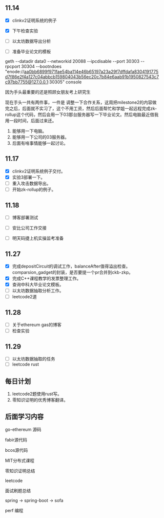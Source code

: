 ## 11.14

* [x] clinkv2证明系统的例子

* [x] 下午检查实验
* [ ] 以太坊数据导出分析
* [ ] 准备毕业论文的模板



geth --datadir data0 --networkid 20088 --ipcdisable --port 30303 --rpcport 30304  --bootndoes "enode://aa0bb6899f971fae54ba114e46b65197a23a29f7dffdafa8304191775d7f86e2f4a127c04abbcb159804043b56ec20c7b84e6aab91b1950827543c7c97bb7755@127.0.0.1:30305"  console

因为手头最重要的还是照顾女朋友考上研究生

现在手头一共有两件事，一件是 调整一下合作关系，这周把milestone2的内容做完之后，后面就不实习了，这个不用工资，然后后面帮忙和学姐一起远程完成zk-rollup这个代码，然后会用一下03那台服务器写一下毕业论文。然后电脑最近借我用一段时间，后面过来还。



1. 能够用一下电脑。
2. 能够用一下公司的03服务器。
3. 后面有啥事情能够一起讨论。

## 11.17

* [x] clinkv2证明系统例子交付。
* [x] 实验3部署一下。
* [ ] 重入攻击数据导出。
* [ ] 开始zk-rollup的例子。

## 11.18

* [ ] 博客部署测试
* [ ] 安比公司工作交接
* [ ] 明天码捷上机实操监考准备



## 11.27

* [x] 完成depositCircuit的调试工作，balanceAfter值得溢出检查。comparsion_gadget的封装，是否要提一个pr合并到ckb-zkp。
* [x] 完成C++课程教学的发票整理工作。
* [x] 查询中科大毕业论文模板。
* [ ] 以太坊数据抽取分析工作。
* [ ] leetcode2道

## 11.28

* [ ]  关于ethereum gas的博客
* [ ] 检查实验

## 11.29

* [ ] 以太坊数据抽取的任务
* [ ] leetcode rust

##  每日计划

1. leetcode2题使用rust写。
2. 零知识证明的优秀博客翻译。



## 后面学习内容

go-ethereum 源码

fabir源代码

bcos源代码

MIT分布式课程

零知识证明总结

leetcode

面试刷题总结



spring -> spring-boot -> sofa

perf 编程

